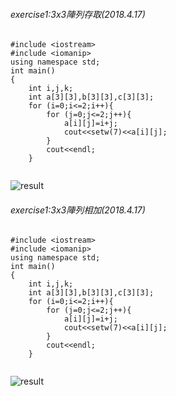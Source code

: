 ###### exercise1:3x3陣列存取(2018.4.17)

```
#include <iostream>
#include <iomanip>
using namespace std;
int main()
{
    int i,j,k;
    int a[3][3],b[3][3],c[3][3];
    for (i=0;i<=2;i++){
		for (j=0;j<=2;j++){
			a[i][j]=i+j;
			cout<<setw(7)<<a[i][j]; 
		}
		cout<<endl;
	}


```


![result](PIC/1.png)
###### exercise1:3x3陣列相加(2018.4.17)

```
#include <iostream>
#include <iomanip>
using namespace std;
int main()
{
    int i,j,k;
    int a[3][3],b[3][3],c[3][3];
    for (i=0;i<=2;i++){
		for (j=0;j<=2;j++){
			a[i][j]=i+j;
			cout<<setw(7)<<a[i][j]; 
		}
		cout<<endl;
	}


```


![result](PIC/1.png)
